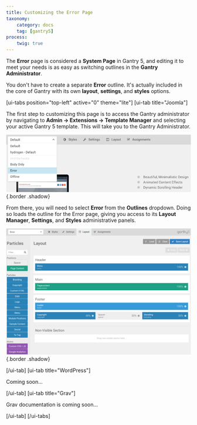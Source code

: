 ```yaml
---
title: Customizing the Error Page
taxonomy:
    category: docs
    tag: [gantry5]
process:
    twig: true
---
```


The **Error** page is considered a **System Page** in Gantry 5, and editing it to meet your needs is as easy as switching outlines in the **Gantry Administrator**.

You don't have to create a separate **Error** outline. It's actually included in the core of Gantry with its own **layout**, **settings**, and **styles** options.

[ui-tabs position="top-left" active="0" theme="lite"]
[ui-tab title="Joomla"]

The first step to customizing this page is to access the Gantry administrator by navigating to **Admin → Extensions → Template Manager** and selecting your active Gantry 5 template. This will take you to the Gantry Administrator. 

![Error Page](errorpage_1.png) {.border .shadow}

From there, you will need to select **Error** from the **Outlines** dropdown. Doing so loads the outline for the Error page, giving you access to its **Layout Manager**, **Settings**, and **Styles** administrative panels.

![Error Page](errorpage_2.png) {.border .shadow}

[/ui-tab]
[ui-tab title="WordPress"]

Coming soon...

[/ui-tab]
[ui-tab title="Grav"]

Grav documentation is coming soon...

[/ui-tab]
[/ui-tabs]
 
